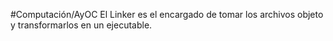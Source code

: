 #Computación/AyOC 
El Linker es el encargado de tomar los archivos objeto y transformarlos en un ejecutable.